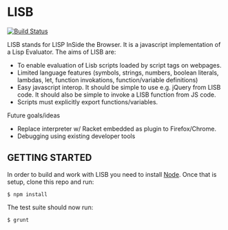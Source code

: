 # LISB 
[![Build Status](http://img.shields.io/travis/archevel/lisb.svg)](http://travis-ci.org/archevel/lisb)

LISB stands for LISP InSide the Browser. It is a javascript implementation of a Lisp Evaluator. The aims of LISB are:

 - To enable evaluation of Lisb scripts loaded by script tags on webpages. 
 - Limited language features (symbols, strings, numbers, boolean literals, lambdas, let, function invokations, function/variable definitions)
 - Easy javascript interop. It should be simple to use e.g. jQuery from LISB code. It should also be simple to invoke a LISB function from JS code.
 - Scripts must explicitly export functions/variables. 

Future goals/ideas
 
 - Replace interpreter w/ Racket embedded as plugin to Firefox/Chrome.
 - Debugging using existing developer tools
 

## GETTING STARTED
In order to build and work with LISB you need to install [Node](https://github.com/joyent/node). Once that is setup, clone this repo and run:

```
$ npm install
```

The test suite should now run:

```
$ grunt
```
